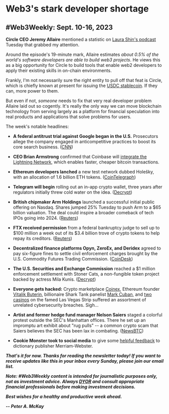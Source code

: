 # Web3's stark developer shortage
## #Web3Weekly: Sept. 10-16, 2023

**Circle CEO Jeremy Allaire** mentioned a statistic on [Laura Shin's podcast](https://unchainedcrypto.com/jeremy-allaire-on-circles-multi-decade-strategy-and-where-stablecoin-regulation-is-headed/) Tuesday that grabbed my attention.

Around the episode's 19-minute mark, Allaire estimates *about 0.5% of the world's software developers are able to build web3 projects*. He views this as a big opportunity for Circle to build tools that enable web2 developers to apply their existing skills in on-chain environments.

Frankly, I'm not necessarily sure the right entity to pull off that feat is Circle, which is chiefly known at present for issuing the [USDC stablecoin](https://coinmarketcap.com/currencies/usd-coin/). If they can, more power to them.

But even if not, *someone* needs to fix that very real developer problem Allaire laid out so cogently. It's really the only way we can move blockchain technology from serving largely as a platform for financial speculation into real products and applications that solve problems for users.

The week's notable headlines:

- **A federal antitrust trial against Google began in the U.S.** Prosecutors allege the company engaged in anticompetitive practices to boost its core search business. ([CNN](https://www.cnn.com/2023/09/12/tech/google-antitrust-lawsuit-government-trial-duplicate-2/index.html))

- **CEO Brian Armstrong** confirmed that Coinbase will [integrate the Lightning Network](https://twitter.com/brian_armstrong/status/1701806701853507886), which enables faster, cheaper bitcoin transactions.

- **Ethereum developers lanched** a new test network dubbed Holešky, with an allocation of 1.6 billion ETH tokens. ([CoinTelegraph](https://cointelegraph.com/news/ethereum-launches-new-testnet-holesky-allocates-1-6b-eth-for-devs))

- **Telegram will begin** rolling out an in-app crypto wallet, three years after regulators initially threw cold water on the idea. ([Decrypt](https://decrypt.co/156109/telegram-gets-crypto-wallet-3-years-after-sec-pumped-brakes))

- **British chipmaker Arm Holdings** launched a successful initial public offering on Nasdaq. Shares jumped 25% Tuesday to push Arm to a $65 billion valuation. The deal could inspire a broader comeback of tech IPOs going into 2024. ([Reuters](https://www.reuters.com/markets/deals/softbanks-arm-set-debut-nasdaq-after-blockbuster-ipo-2023-09-14/))

- **FTX received permission** from a federal bankruptcy judge to sell up to $100 million a week out of its $3.4 billion trove of crypto tokens to help repay its creditors. ([Reuters](https://www.reuters.com/technology/ftx-gets-court-approval-sell-crypto-assets-2023-09-13/))

- **Decentralized finance platforms Opyn, ZeroEx, and Deridex** agreed to pay six-figure fines to settle civil enforcement charges brought by the U.S. Commodity Futures Trading Commission. ([CoinDesk](https://www.coindesk.com/policy/2023/09/07/cftc-goes-after-opyn-other-defi-operations-in-enforcement-sweep/))

- **The U.S. Securities and Exchange Commission** reached a $1 million enforcement settlement with Stoner Cats, a non-fungible token project backed by actress Mila Kunis. ([Decrypt](https://decrypt.co/156245/mila-kunis-stoner-cats-nft-project-sued-by-sec-settles-for-1-million))

- **Everyone gets hacked:**  Crypto marketplace [Coinex](https://decrypt.co/156173/crypto-exchange-coinex-shuts-down-withdrawals-following-suspected-hack-of-27m), Ethereum founder [Vitalik Buterin](https://thedefiant.io/hacker-steals-over-usd700k-after-hijacking-vitalik-s-x-account ), billionaire Shark Tank panelist [Mark Cuban](https://cointelegraph.com/news/mark-cuban-hot-wallet-hacked), and [two casinos](https://www.wired.com/story/mgm-ceasars-hack-ransomware/) on the famed Las Vegas Strip suffered an assortment of unrelated cybersecurity breaches. Sigh...

- **Artist and former hedge fund manager Nelson Saiers** staged a colorful protest outside the SEC's Manhattan offices. There he set up an impromptu art exhibit about "rug pulls" -- a common crypto scam that Saiers believes the SEC has been lax in combating. ([NewsBTC](https://www.newsbtc.com/news/artist-stages-crypto-protest-in-front-of-us-sec-with-rug-pull-exhibit/))

- **Cookie Monster took to social media** to give some [helpful feedback](https://twitter.com/MeCookieMonster/status/1701705494552019206) to dictionary publisher Merriam-Webster.

<!-- Boilerplate needs re-working. This is version from last week... -->

_**That's it for now. Thanks for reading the newsletter today! If you want to receive updates like this in your inbox every Sunday, please join our email list.**_

_**Note: #Web3Weekly content is intended for journalistic purposes only, not as investment advice. Always [DYOR](https://www.urbandictionary.com/define.php?term=DYOR) and consult appropriate financial professionals before making investment decisions.**_

_**Best wishes for a healthy and productive week ahead.**_  

_**-- Peter A. McKay**_  
